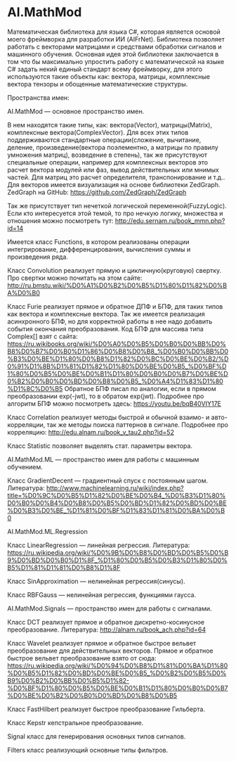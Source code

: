 # AI.MathMod
Математическая библиотека для языка C#, которая является основой моего фреймворка для разработки ИИ (AIFrNet). 
Библиотека позволяет работать с векторами матрицами и средствами обработки сигналов и машинного обучения. 
Основная идея этой библиотеки заключается в том что бы максимально упростить работу с математической на языке C# задать некий единый стандарт всему фреймворку, для этого используются такие объекты как: вектора, матрицы, комплексные вектора тензоры и обощенные математические структуры.




Пространства имен:





AI.MathMod — основное пространство имен.


В нем находятся такие типы, как: вектора(Vector), матрицы(Matrix), комплексные вектора(ComplexVector). Для всех этих типов поддерживаются стандартные операции(сложение, вычитание, деление, произведение(вектора поэлементно, а матрицы по правилу умножения матриц), возведение в степень), так же присутствуют специальные операции, например для комплексных векторов это расчет вектора модулей или фаз, вывод действительных или мнимых частей. Для матриц это расчет определителя, транспонирование и т.д.. Для векторов имеется визуализация на основе библиотеки ZedGraph. ZedGraph на GitHub: https://github.com/ZedGraph/ZedGraph

Так же присутствует тип нечеткой логической переменной(FuzzyLogic). Если кто интересуется этой темой, то про нечкую логику, множества и отношения можно посмотреть тут: http://edu.sernam.ru/book_mmn.php?id=14

Имеется класс Functions, в котором реализованы операции интегрирование, дифференцирования, вычисления суммы и произведения ряда. 

Класс Convolution реализует прямую и цикличную(круговую) свертку. Про свертки можно почитать на этом сайте: http://ru.bmstu.wiki/%D0%A1%D0%B2%D0%B5%D1%80%D1%82%D0%BA%D0%B0

Класс Furie реализует прямое и обратное ДПФ и БПФ, для таких типов как вектора и комплексные вектора. Так же имеется реализация асинхронного БПФ, но для корректной работы в нее надо добавить события окончания преобразования.
Код БПФ для массива типа Complex[] взят с сайта: https://ru.wikibooks.org/wiki/%D0%A0%D0%B5%D0%B0%D0%BB%D0%B8%D0%B7%D0%B0%D1%86%D0%B8%D0%B8_%D0%B0%D0%BB%D0%B3%D0%BE%D1%80%D0%B8%D1%82%D0%BC%D0%BE%D0%B2/%D0%91%D1%8B%D1%81%D1%82%D1%80%D0%BE%D0%B5_%D0%BF%D1%80%D0%B5%D0%BE%D0%B1%D1%80%D0%B0%D0%B7%D0%BE%D0%B2%D0%B0%D0%BD%D0%B8%D0%B5_%D0%A4%D1%83%D1%80%D1%8C%D0%B5
Обратное БПФ писал по аналогии, если в прямом преобразовании exp(-jwt), то в обратом exp(jwt). Подробнее про алгоритм БПФ можно посмотреть здесь: https://youtu.be/bqB40VIY17E

Класс Correlation реализует методы быстрой и обычной взаимо- и авто- корреляции, так же методы поиска паттернов в сигнале. Подробнее про корреляцию: http://edu.alnam.ru/book_v_tau2.php?id=52

Класс Statistic позволяет выделять стат. параметры вектора.










AI.MathMod.ML — пространство имен для работы с машинным обучением.


Класс GradientDecent — градиентный спуск с постоянным шагом. Литература: http://www.machinelearning.ru/wiki/index.php?title=%D0%9C%D0%B5%D1%82%D0%BE%D0%B4_%D0%B3%D1%80%D0%B0%D0%B4%D0%B8%D0%B5%D0%BD%D1%82%D0%BD%D0%BE%D0%B3%D0%BE_%D1%81%D0%BF%D1%83%D1%81%D0%BA%D0%B0


AI.MathMod.ML.Regression

Класс LinearRegression — линейная регрессия. Литература: https://ru.wikipedia.org/wiki/%D0%9B%D0%B8%D0%BD%D0%B5%D0%B9%D0%BD%D0%B0%D1%8F_%D1%80%D0%B5%D0%B3%D1%80%D0%B5%D1%81%D1%81%D0%B8%D1%8F

Класс SinApproximation — нелинейная регрессия(синусы).

Класс RBFGauss — нелинейная регрессия, функциями гаусса. 






AI.MathMod.Signals — пространство имен для работы с сигналами.


Класс DCT реализует прямое и обратное дискретно-косинусное преобразование. Литература: http://alnam.ru/book_ach.php?id=64

Класс Wavelet реализует прямое и обратное быстрое вельвет преобразование для действительных векторов.
Прямое и обратное быстрое вельвет преобразование взято от сюда: https://ru.wikipedia.org/wiki/%D0%94%D0%B8%D1%81%D0%BA%D1%80%D0%B5%D1%82%D0%BD%D0%BE%D0%B5_%D0%B2%D0%B5%D0%B9%D0%B2%D0%BB%D0%B5%D1%82-%D0%BF%D1%80%D0%B5%D0%BE%D0%B1%D1%80%D0%B0%D0%B7%D0%BE%D0%B2%D0%B0%D0%BD%D0%B8%D0%B5

Класс FastHilbert реализует быстрое преобразование Гильберта.

Класс Kepstr кепстральное преобразование.

Signal класс для генерирования основных типов сигналов.

Filters класс реализующий основные типы фильтров.
